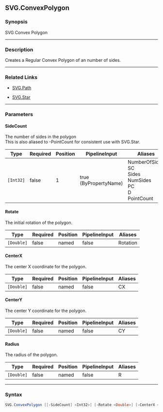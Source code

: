 SVG.ConvexPolygon
-----------------




### Synopsis
SVG Convex Polygon



---


### Description

Creates a Regular Convex Polygon of an number of sides.



---


### Related Links
* [SVG.Path](SVG.Path.md)



* [SVG.Star](SVG.Star.md)





---


### Parameters
#### **SideCount**

The number of sides in the polygon    
This is also aliased to -PointCount for consistent use with SVG.Star.






|Type     |Required|Position|PipelineInput        |Aliases                                                                |
|---------|--------|--------|---------------------|-----------------------------------------------------------------------|
|`[Int32]`|false   |1       |true (ByPropertyName)|NumberOfSides<br/>SC<br/>Sides<br/>NumSides<br/>PC<br/>D<br/>PointCount|



#### **Rotate**

The initial rotation of the polygon.






|Type      |Required|Position|PipelineInput|Aliases |
|----------|--------|--------|-------------|--------|
|`[Double]`|false   |named   |false        |Rotation|



#### **CenterX**

The center X coordinate for the polygon.






|Type      |Required|Position|PipelineInput|Aliases|
|----------|--------|--------|-------------|-------|
|`[Double]`|false   |named   |false        |CX     |



#### **CenterY**

The center Y coordinate for the polygon.






|Type      |Required|Position|PipelineInput|Aliases|
|----------|--------|--------|-------------|-------|
|`[Double]`|false   |named   |false        |CY     |



#### **Radius**

The radius of the polygon.






|Type      |Required|Position|PipelineInput|Aliases|
|----------|--------|--------|-------------|-------|
|`[Double]`|false   |named   |false        |R      |





---


### Syntax
```PowerShell
SVG.ConvexPolygon [[-SideCount] <Int32>] [-Rotate <Double>] [-CenterX <Double>] [-CenterY <Double>] [-Radius <Double>] [<CommonParameters>]
```
